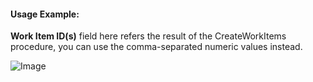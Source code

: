 #### Usage Example:

<b>Work Item ID(s)</b> field here refers the result of the CreateWorkItems procedure, you can use the comma-separated numeric values instead.

![Image](images/UpdateWorkItems.png)
